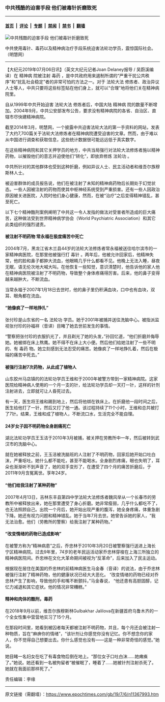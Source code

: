 ### 中共残酷的迫害手段 他们被毒针折磨致死

---

#### [首页](../../../..?n11367993) &nbsp;|&nbsp; [评论](../../../../../epoch-comment?n11367993) &nbsp;|&nbsp; [专题](../../../../../epoch-special?n11367993) &nbsp;|&nbsp; [禁闻](../../../../../epoch-news?n11367993) &nbsp;|&nbsp; [禁书](../../../../../books?n11367993) &nbsp;|&nbsp; [翻墙](https://github.com/gfw-breaker/nogfw/blob/master/README.md?n11367993)


<div><img alt="中共残酷的迫害手段 他们被毒针折磨致死" class="attachment-djy_600_400 size-djy_600_400 wp-post-image" src="https://i.epochtimes.com/assets/uploads/2016/06/1-48.jpg"/>
<div class="caption">
 <p>
  中共使用毒针、毒药以及精神病治疗手段系统迫害法轮功学员，震惊国际社会。（明慧网）
 </p>
</div></div><hr/><div class="post_content" id="artbody" itemprop="articleBody">
 <!-- article content begin -->
 <p>
  【大纪元2019年07月06日讯】（英文大纪元记者Joan Delaney报导 / 吴蔚溪编译）在
  <ok href="https://www.epochtimes.com/gb/tag/%E7%B2%BE%E7%A5%9E%E7%97%85.html">
   精神病
  </ok>
  院被注射
  <ok href="https://www.epochtimes.com/gb/tag/%E6%AF%92%E8%8D%AF.html">
   毒药
  </ok>
  ，是中共政府用来遏制所谓的“严重干扰公共秩序”和“扰乱社会稳定”者的非常可怕的方法之一。对于
  <ok href="https://www.epochtimes.com/gb/tag/%E6%B3%95%E8%BD%AE%E5%A4%A7%E6%B3%95.html">
   法轮大法
  </ok>
  修炼者、政治异议人士等人，中共只要将这些标签贴在他们身上，就可以“合理”地将他们关在精神病院里。
 </p>
 <p>
  自从1999年中共开始迫害
  <ok href="https://www.epochtimes.com/gb/tag/%E6%B3%95%E8%BD%AE%E5%A4%A7%E6%B3%95.html">
   法轮大法
  </ok>
  修炼者后，中国大陆
  <ok href="https://www.epochtimes.com/gb/tag/%E7%B2%BE%E7%A5%9E%E7%97%85.html">
   精神病
  </ok>
  院的数量不断增加。2004年9月，中共公安部发布公告，要求没有精神病院的各省、自治区、直辖市尽快建精神病院。
 </p>
 <p>
  截至2014年3月，明慧网，一个披露中共迫害法轮大法的第一手资料的网站，发表了大约7,700篇关于法轮大法修炼者在精神病院遭受迫害的文章。然而，由于难以从中国进行调查和获取信息，这些统计数据很可能远远低于真实数字。
 </p>
 <p>
  在这些精神病院和其它关押学员的地方，中共当局强行对法轮大法修炼者施以精神药物，以摧毁他们的意志并迫使他们“转化”，即放弃修炼
  <ok href="https://www.epochtimes.com/gb/tag/%E6%B3%95%E8%BD%AE%E5%8A%9F.html">
   法轮功
  </ok>
  。
 </p>
 <p>
  中共所针对的其他群体也受到这种折磨，例如异议人士、民主活动者和维吾尔族穆斯林人士。
 </p>
 <p>
  被迫害群体的成员报告说，他们在被注射了未知的精神病药物后长期处于幻觉状态。一些人因被注射的药物而使其中枢神经系统受到严重损害。还有一些人因政治原因被关进医院，入院时他们身心健康，然而，在被“治疗”之后变得精神错乱，甚至死亡。
 </p>
 <p>
  以下七个精神酷刑案例阐明了中共这一令人发指的做法对受害者所造成的巨大痛苦，这种做法受到世界精神病学协会（World Psychiatric Association）和其它此类组织的强烈谴责。
 </p>
 <h4>
  被注射不明药物 常永福在极度痛苦中死亡
 </h4>
 <p>
  2004年7月，黑龙江省木兰县44岁的法轮大法修炼者常永福被送往哈尔滨市的一家精神病医院，在那里他被强行打
  <ok href="https://www.epochtimes.com/gb/tag/%E6%AF%92%E9%92%88.html">
   毒针
  </ok>
  。两年后，他被允许回家后，他精神失常，他的脸和鼻子都肿大流血，他眼睛几乎什么都看不见。他晚上无法入睡，昼夜无眠，语无伦次地大喊大叫。在他恢复一些知觉，意识清楚时，他告诉他的家人他在精神病医院被注射了不明药物，导致整个身体疼痛得厉害。后来，他的鼻子变得越来越肿大，不断流血。
 </p>
 <p>
  当常永福于2007年1月18日去世时，他的鼻子里仍积满血块，口中也有血块，双耳、眼角都在流血。
 </p>
 <h4>
  “她像疯了一样地挣扎”
 </h4>
 <p>
  张付珍是山东省的一名
  <ok href="https://www.epochtimes.com/gb/tag/%E6%B3%95%E8%BD%AE%E5%8A%9F.html">
   法轮功
  </ok>
  学员。她于2001年被捕并送往洗脑中心。被指派监视张付珍的孙福祥（音译）目睹了她去世前发生的事情。
 </p>
 <p>
  “警察把张付珍的衣服扒光了，并且剃光了她的头发，”孙回忆道，“他们折磨并侮辱她。她被绑在床上熬鹰。她不得不在床上大小便。然后他们给她注射了一些不明的、有
  <ok href="https://www.epochtimes.com/gb/tag/%E6%AF%92%E8%8D%AF.html">
   毒药
  </ok>
  物。她立刻感到无法忍受的痛苦。她像疯了一样地挣扎着，然后在极端的痛苦中死去。”
 </p>
 <h4>
  被强行注射7次药物，从此成了植物人
 </h4>
 <p>
  山东胶州马店镇的的法轮功学员王维和于2000年被警方带到一家精神病院。这家医院给精神病人使用的一个月一支的针，给法轮功学员却一天打一针，这样的针剂注射进去，立即就可让人昏死过去。
 </p>
 <p>
  有一天，医生将王维和踢到地上，然后将他绑在铁床上。在折磨他一段时间之后，医生给他打了一针，然后又打了他一通。该过程持续了11个小时，王维和总共被打了7针。结果，王维和成了植物人，不断流口水，生活完全不能自理。
 </p>
 <h4>
  24岁女子因不明药物全身剧痛死亡
 </h4>
 <p>
  湖北法轮功学员王玉洁于2010年3月被捕，被关押在劳教所中一年，然后被转到武汉市的洗脑中心。
 </p>
 <p>
  就在她被释放之前，王玉洁被洗脑班的人注射了不明药物，回家后她开始口吐白沫，严重呕吐。她什么都不能吃，甚至不能喝水。全身剧烈疼痛，眼也失明了，耳朵也渐渐听不到声音了，她的双手变形了，在遭受了四个月的痛苦折磨后，于2011年9月含冤离世。享年24岁。
 </p>
 <h4>
  “他们给我注射了某种药物”
 </h4>
 <p>
  2007年4月13日，吉林东丰县第四中学法轮大法修炼者魏风举从一个长春市的劳教所中被释放出来，她在那里遭受了身心折磨。她非常瘦弱，几乎什么都吃不了，也无法照顾自己。出院一个月后，她开始出现严重的腹泻，她全身疼痛，体重急剧下降。她还有视力问题和精神错乱。她于当年7月去世。她曾告诉她的家人，“我无法治愈。他们（劳教所的警察）给我注射了某种药物。”
 </p>
 <h4>
  “改变情绪的药物已造成影响”
 </h4>
 <p>
  在被警方称为“精神病患”之后，乔忠林于2010年3月20日被警察强行送进上海长宁区精神病院。过去9年里，74岁的老年民运活动家乔忠林穿梭在上海三所独立的精神病医院间。乔忠林在文化大革命期间被视为“反革命”，后来加入了民主运动。
 </p>
 <p>
  根据现在居住在美国的乔忠林的前精神病医生马金春（音译）的说法，由于乔忠林被强行注射了精神药物，他的健康状况已经大大恶化。 “改变情绪的药物已经对乔忠林产生了影响，导致他的手和嘴不断颤抖，”马金春说， “他还患有高胆固醇，记忆力减退和其它症状。他的情况非常糟糕。”
 </p>
 <h4>
  精神和肉体的酷刑，毒药
 </h4>
 <p>
  在2018年9月以前，维吾尔族穆斯林Gulbakhar Jalilova在新疆首府乌鲁木齐的一个全女性集中营营地实习了15个月。
 </p>
 <p>
  在那段时间里，她看到被囚者每天都被注射不明药物，并且，每个月还会被注射一种物质，旨在“麻痹你的情绪”，“该针剂让你感觉你没有记忆。你不想念你的家人，你不觉得自己想要出去。你什么感觉也没有——这是一种非常奇怪的感觉。”她说。
 </p>
 <p>
  她目睹一名妇女在吃了有毒食物后倒在地上。“那位女子口吐白沫……她瘫痪了。”她说。她还看到一名被拘留者“被催眠了，睡着了……她被针剂注射杀死了。她就在我面前那样死了。”
 </p>
 <p>
  责任编辑：李缘
 </p>
 <!-- article content end -->
 <div id="below_article_ad">
 </div>
</div>


---

原文链接（需翻墙）：https://www.epochtimes.com/gb/19/7/6/n11367993.htm